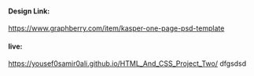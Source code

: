 #### Design Link:
https://www.graphberry.com/item/kasper-one-page-psd-template
#### live:
 https://yousef0samir0ali.github.io/HTML_And_CSS_Project_Two/
dfgsdsd
